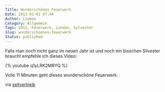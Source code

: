 ```yaml
---
Title: Wunderschönes Feuerwerk
Date: 2012-01-02 07:44
Author: Lioman
Category: Allgemein
Tags: 2012, Feuerwerk, London, Sylvester
Slug: wunderschoenes-feuerwerk
Status: published
---
```


Falls man noch nicht ganz im neuen Jahr ist und noch ein bisschen
Silvester braucht empfehle ich dieses Video:

{% youtube q1yLRK2M8YQ %}

Volle 11 Minuten geht dieses wunderschöne Feuerwerk.

via
[seitvertreib](http://www.seitvertreib.de/2012/01/01/2012-feuerwerk-london-wunderschon/)
